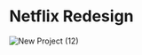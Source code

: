 # Netflix Redesign

![New Project (12)](https://user-images.githubusercontent.com/72684684/131268580-c457d035-f933-4fd4-89eb-eec9c87ef7a8.png)
